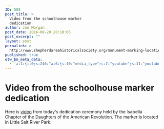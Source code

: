 ```yaml
---
ID: 508
post_title: >
  Video from the schoolhouse marker
  dedication
author: Jon Morgan
post_date: 2016-08-20 20:10:05
post_excerpt: ""
layout: post
permalink: >
  http://www.shepherdareahistoricalsociety.org/monument-marking-location-of-first-school-in-isabella-county-dedicated/
published: true
otw_bm_meta_data:
  - 'a:1:{i:0;s:246:"a:6:{s:10:"media_type";s:7:"youtube";s:11:"youtube_url";s:83:"https://www.youtube.com/watch?v=jqiMETm9g5E&list=PLSbhwjokavQEea0fKsJjXpRc026WZUlez";s:9:"vimeo_url";s:0:"";s:14:"soundcloud_url";s:0:"";s:7:"img_url";s:0:"";s:10:"slider_url";s:0:"";}";}'
---
```

# Video from the schoolhouse marker dedication
Here is [video](https://www.youtube.com/watch?v=jqiMETm9g5E&list=PLSbhwjokavQEea0fKsJjXpRc026WZUlez) from today's dedication ceremony held by the Isabella Chapter of the Daughters of the American Revolution. The marker is located in Little Salt River Park.